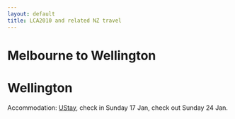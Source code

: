 ```yaml
---
layout: default
title: LCA2010 and related NZ travel
---
```


# Melbourne to Wellington

# Wellington

Accommodation: [UStay](http://www.ustay.co.nz/), check in Sunday 17 Jan, check out Sunday 24 Jan.

